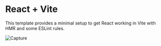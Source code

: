 # React + Vite

This template provides a minimal setup to get React working in Vite with HMR and some ESLint rules.

![Capture](https://github.com/user-attachments/assets/a5c63e65-4486-420d-ab94-0814b8e3f22e)
